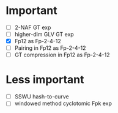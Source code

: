 # Important
- [ ] 2-NAF GT exp
- [ ] higher-dim GLV GT exp
- [x] Fp12 as Fp-2-4-12
- [ ] Pairing in Fp12 as Fp-2-4-12
- [ ] GT compression in Fp12 as Fp-2-4-12
# Less important
- [ ] SSWU hash-to-curve
- [ ] windowed method cyclotomic Fpk exp
